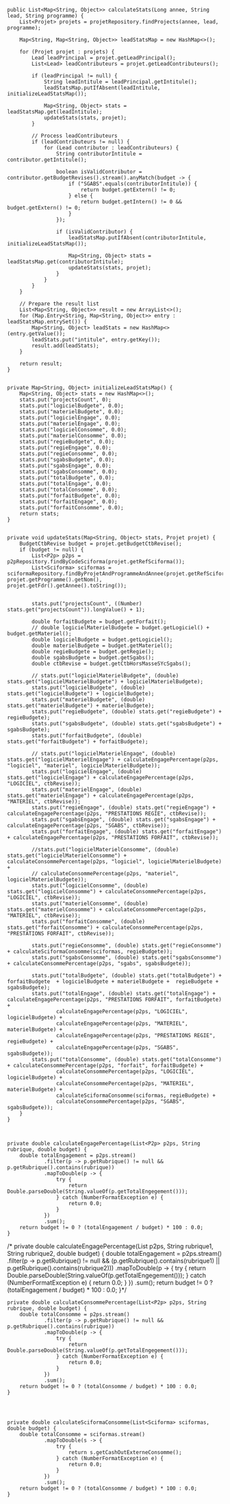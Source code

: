     public List<Map<String, Object>> calculateStats(Long annee, String lead, String programme) {
        List<Projet> projets = projetRepository.findProjects(annee, lead, programme);

        Map<String, Map<String, Object>> leadStatsMap = new HashMap<>();

        for (Projet projet : projets) {
            Lead leadPrincipal = projet.getLeadPrincipal();
            List<Lead> leadContributeurs = projet.getLeadContributeurs();

            if (leadPrincipal != null) {
                String leadIntitule = leadPrincipal.getIntitule();
                leadStatsMap.putIfAbsent(leadIntitule, initializeLeadStatsMap());

                Map<String, Object> stats = leadStatsMap.get(leadIntitule);
                updateStats(stats, projet);
            }

            // Process leadContributeurs
            if (leadContributeurs != null) {
                for (Lead contributor : leadContributeurs) {
                    String contributorIntitule = contributor.getIntitule();

                    boolean isValidContributor = contributor.getBudgetRevises().stream().anyMatch(budget -> {
                        if ("SGABS".equals(contributorIntitule)) {
                            return budget.getExtern() != 0;
                        } else {
                            return budget.getIntern() != 0 && budget.getExtern() != 0;
                        }
                    });

                    if (isValidContributor) {
                        leadStatsMap.putIfAbsent(contributorIntitule, initializeLeadStatsMap());

                        Map<String, Object> stats = leadStatsMap.get(contributorIntitule);
                        updateStats(stats, projet);
                    }
                }
            }
        }

        // Prepare the result list
        List<Map<String, Object>> result = new ArrayList<>();
        for (Map.Entry<String, Map<String, Object>> entry : leadStatsMap.entrySet()) {
            Map<String, Object> leadStats = new HashMap<>(entry.getValue());
            leadStats.put("intitule", entry.getKey());
            result.add(leadStats);
        }

        return result;
    }


    private Map<String, Object> initializeLeadStatsMap() {
        Map<String, Object> stats = new HashMap<>();
        stats.put("projectsCount", 0);
        stats.put("logicielBudgete", 0.0);
        stats.put("materielBudgete", 0.0);
        stats.put("logicielEngage", 0.0);
        stats.put("materielEngage", 0.0);
        stats.put("logicielConsomme", 0.0);
        stats.put("materielConsomme", 0.0);
        stats.put("regieBudgete", 0.0);
        stats.put("regieEngage", 0.0);
        stats.put("regieConsomme", 0.0);
        stats.put("sgabsBudgete", 0.0);
        stats.put("sgabsEngage", 0.0);
        stats.put("sgabsConsomme", 0.0);
        stats.put("totalBudgete", 0.0);
        stats.put("totalEngage", 0.0);
        stats.put("totalConsomme", 0.0);
        stats.put("forfaitBudgete", 0.0);
        stats.put("forfaitEngage", 0.0);
        stats.put("forfaitConsomme", 0.0);
        return stats;
    }


    private void updateStats(Map<String, Object> stats, Projet projet) {
        BudgetCtbRevise budget = projet.getBudgetCtbRevise();
        if (budget != null) {
            List<P2p> p2ps = p2pRepository.findByCodeSciforma(projet.getRefSciforma());
            List<Sciforma> sciformas = sciformaRepository.findByProjetAndProgrammeAndAnnee(projet.getRefSciforma(), projet.getProgramme().getNom(), projet.getFdr().getAnnee().toString());


            stats.put("projectsCount", ((Number) stats.get("projectsCount")).longValue() + 1);

            double forfaitBudgete = budget.getForfait();
            // double logicielMaterielBudgete = budget.getLogiciel() + budget.getMateriel();
            double logicielBudgete = budget.getLogiciel();
            double materielBudgete = budget.getMateriel();
            double regieBudgete = budget.getRegie();
            double sgabsBudgete = budget.getSgabs();
            double ctbRevise = budget.getCtbHorsMasseSYcSgabs();

            // stats.put("logicielMaterielBudgete", (double) stats.get("logicielMaterielBudgete") + logicielMaterielBudgete);
            stats.put("logicielBudgete", (double) stats.get("logicielBudgete") + logicielBudgete);
            stats.put("materielBudgete", (double) stats.get("materielBudgete") + materielBudgete);
            stats.put("regieBudgete", (double) stats.get("regieBudgete") + regieBudgete);
            stats.put("sgabsBudgete", (double) stats.get("sgabsBudgete") + sgabsBudgete);
            stats.put("forfaitBudgete", (double) stats.get("forfaitBudgete") + forfaitBudgete);

            // stats.put("logicielMaterielEngage", (double) stats.get("logicielMaterielEngage") + calculateEngagePercentage(p2ps, "logiciel", "materiel", logicielMaterielBudgete));
            stats.put("logicielEngage", (double) stats.get("logicielEngage") + calculateEngagePercentage(p2ps, "LOGICIEL", ctbRevise));
            stats.put("materielEngage", (double) stats.get("materielEngage") + calculateEngagePercentage(p2ps, "MATERIEL", ctbRevise));
            stats.put("regieEngage", (double) stats.get("regieEngage") + calculateEngagePercentage(p2ps, "PRESTATIONS REGIE", ctbRevise));
            stats.put("sgabsEngage", (double) stats.get("sgabsEngage") + calculateEngagePercentage(p2ps, "SGABS", ctbRevise));
            stats.put("forfaitEngage", (double) stats.get("forfaitEngage") + calculateEngagePercentage(p2ps, "PRESTATIONS FORFAIT", ctbRevise));

            //stats.put("logicielMaterielConsomme", (double) stats.get("logicielMaterielConsomme") + calculateConsommePercentage(p2ps, "logiciel", logicielMaterielBudgete) +
            // calculateConsommePercentage(p2ps, "materiel", logicielMaterielBudgete));
            stats.put("logicielConsomme", (double) stats.get("logicielConsomme") + calculateConsommePercentage(p2ps, "LOGICIEL", ctbRevise));
            stats.put("materielConsomme", (double) stats.get("materielConsomme") + calculateConsommePercentage(p2ps, "MATERIEL", ctbRevise));
            stats.put("forfaitConsomme", (double) stats.get("forfaitConsomme") + calculateConsommePercentage(p2ps, "PRESTATIONS FORFAIT", ctbRevise));

            stats.put("regieConsomme", (double) stats.get("regieConsomme") + calculateSciformaConsomme(sciformas, regieBudgete));
            stats.put("sgabsConsomme", (double) stats.get("sgabsConsomme") + calculateConsommePercentage(p2ps, "sgabs", sgabsBudgete));

            stats.put("totalBudgete", (double) stats.get("totalBudgete") + forfaitBudgete  + logicielBudgete + materielBudgete +  regieBudgete + sgabsBudgete);
            stats.put("totalEngage", (double) stats.get("totalEngage") + calculateEngagePercentage(p2ps, "PRESTATIONS FORFAIT", forfaitBudgete) +
                    calculateEngagePercentage(p2ps, "LOGICIEL", logicielBudgete) +
                    calculateEngagePercentage(p2ps, "MATERIEL", materielBudgete) +
                    calculateEngagePercentage(p2ps, "PRESTATIONS REGIE", regieBudgete) +
                    calculateEngagePercentage(p2ps, "SGABS", sgabsBudgete));
            stats.put("totalConsomme", (double) stats.get("totalConsomme") + calculateConsommePercentage(p2ps, "forfait", forfaitBudgete) +
                    calculateConsommePercentage(p2ps, "LOGICIEL", logicielBudgete) +
                    calculateConsommePercentage(p2ps, "MATERIEL", materielBudgete) +
                    calculateSciformaConsomme(sciformas, regieBudgete) +
                    calculateConsommePercentage(p2ps, "SGABS", sgabsBudgete));
        }
    }



    private double calculateEngagePercentage(List<P2p> p2ps, String rubrique, double budget) {
        double totalEngagement = p2ps.stream()
                .filter(p -> p.getRubrique() != null && p.getRubrique().contains(rubrique))
                .mapToDouble(p -> {
                    try {
                        return Double.parseDouble(String.valueOf(p.getTotalEngegement()));
                    } catch (NumberFormatException e) {
                        return 0.0;
                    }
                })
                .sum();
        return budget != 0 ? (totalEngagement / budget) * 100 : 0.0;
    }


   /* private double calculateEngagePercentage(List<P2p> p2ps, String rubrique1, String rubrique2, double budget) {
        double totalEngagement = p2ps.stream()
                .filter(p -> p.getRubrique() != null && (p.getRubrique().contains(rubrique1) || p.getRubrique().contains(rubrique2)))
                .mapToDouble(p -> {
                    try {
                        return Double.parseDouble(String.valueOf(p.getTotalEngegement()));
                    } catch (NumberFormatException e) {
                        return 0.0;
                    }
                })
                .sum();
        return budget != 0 ? (totalEngagement / budget) * 100 : 0.0;
    }*/

    private double calculateConsommePercentage(List<P2p> p2ps, String rubrique, double budget) {
        double totalConsomme = p2ps.stream()
                .filter(p -> p.getRubrique() != null && p.getRubrique().contains(rubrique))
                .mapToDouble(p -> {
                    try {
                        return Double.parseDouble(String.valueOf(p.getTotalEngegement()));
                    } catch (NumberFormatException e) {
                        return 0.0;
                    }
                })
                .sum();
        return budget != 0 ? (totalConsomme / budget) * 100 : 0.0;
    }




    private double calculateSciformaConsomme(List<Sciforma> sciformas, double budget) {
        double totalConsomme = sciformas.stream()
                .mapToDouble(s -> {
                    try {
                        return s.getCashOutExterneConsomme();
                    } catch (NumberFormatException e) {
                        return 0.0;
                    }
                })
                .sum();
        return budget != 0 ? (totalConsomme / budget) * 100 : 0.0;
    }
